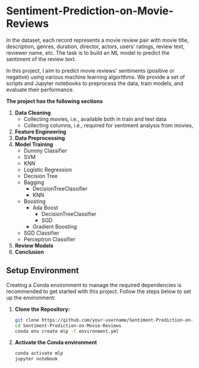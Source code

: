 # Sentiment-Prediction-on-Movie-Reviews
In the dataset, each record represents a movie review pair with movie title, description, genres, duration, director, actors, users' ratings, review text, reviewer name, etc. The task is to build an ML model to predict the sentiment of the review text.

In this project, I aim to predict movie reviews' sentiments (positive or negative) using various machine learning algorithms. We provide a set of scripts and Jupyter notebooks to preprocess the data, train models, and evaluate their performance.

**The project has the following sections**
    
1. **Data Cleaning**
    - Collecting movies, i.e., available both in train and test data
    - Collecting columns, i.e., required for sentiment analysis from movies,
2. **Feature Engineering**
3. **Data Preprocessing**
4. **Model Training**
    - Dummy Classifier
    - SVM
    - KNN
    - Logistic Regression
    - Decision Tree
    - Bagging
        - DecisionTreeClassifier
        - KNN
    - Boosting
        - Ada Boost
            - DecisionTreeClassifier
            - SGD
        - Gradient Boosting
    - SGD Classifier
    - Perceptron Classifier
5. **Review Models**
6. **Conclusion**

## Setup Environment

Creating a Conda environment to manage the required dependencies is recommended to get started with this project. Follow the steps below to set up the environment:

1. **Clone the Repository:**
   ```bash
   git clone https://github.com/your-username/Sentiment-Prediction-on-Movie-Reviews.git
   cd Sentiment-Prediction-on-Movie-Reviews
   conda env create mlp -f environment.yml
   ```
2. **Activate the Conda environment**
   ```bash
   conda activate mlp
   jupyter notebook
   ```

